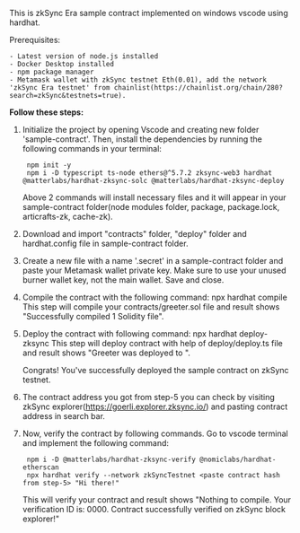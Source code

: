 This is zkSync Era sample contract implemented on windows vscode using hardhat.

Prerequisites:

	- Latest version of node.js installed
	- Docker Desktop installed
	- npm package manager
	- Metamask wallet with zkSync testnet Eth(0.01), add the network 'zkSync Era testnet' from chainlist(https://chainlist.org/chain/280?search=zkSync&testnets=true).

<b>Follow these steps:</b>

1. Initialize the project by opening Vscode and creating new folder 'sample-contract'. Then, install the dependencies by running the following commands in your terminal:
		
		npm init -y
		npm i -D typescript ts-node ethers@^5.7.2 zksync-web3 hardhat @matterlabs/hardhat-zksync-solc @matterlabs/hardhat-zksync-deploy
	Above 2 commands will install necessary files and it will appear in your sample-contract folder(node modules folder, package, package.lock, articrafts-zk, cache-zk).

2. Download and import  "contracts" folder, "deploy" folder and hardhat.config file in sample-contract folder.

3. Create a new file with a name '.secret' in a sample-contract folder and paste your Metamask wallet private key. Make sure to use your unused burner wallet key, not the main wallet. Save and close.

4. Compile the contract with the following command:
		npx hardhat compile
	This step will compile your contracts/greeter.sol file and result shows "Successfully compiled 1 Solidity file".

5. Deploy the contract with following command:
		npx hardhat deploy-zksync
	This step will deploy contract with help of deploy/deploy.ts file and result shows "Greeter was deployed to <contract address>".

	Congrats! You've successfully deployed the sample contract on zkSync testnet.

6. The contract address you got from step-5 you can check by visiting zkSync explorer(https://goerli.explorer.zksync.io/) and pasting contract address in search bar.

7. Now, verify the contract by following commands. Go to vscode terminal and implement the following command:

		npm i -D @matterlabs/hardhat-zksync-verify @nomiclabs/hardhat-etherscan
		npx hardhat verify --network zkSyncTestnet <paste contract hash from step-5> "Hi there!"
		 
	This will verify your contract and result shows "Nothing to compile. Your verification ID is: 0000. Contract successfully verified on zkSync block explorer!"




